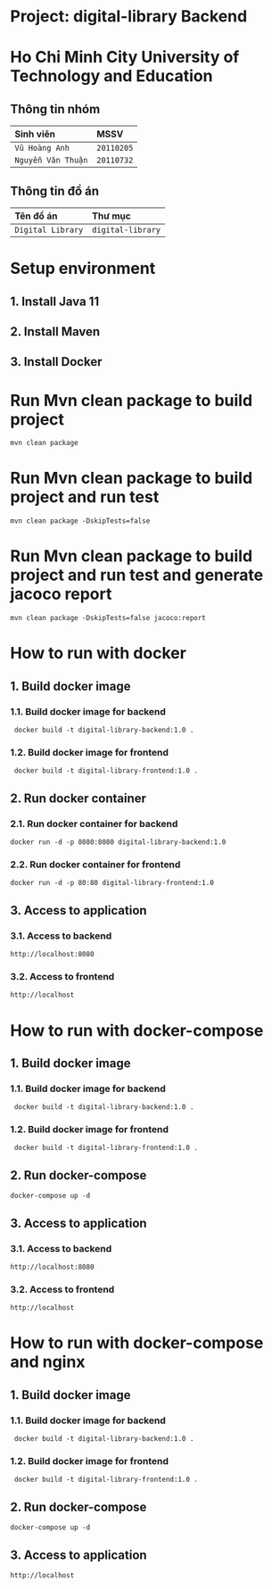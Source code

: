 # Project: digital-library Backend
# Ho Chi Minh City University of Technology and Education

## Thông tin nhóm
| Sinh viên          | MSSV            |           
|:-------------------|:----------------| 
| `Vũ Hoàng Anh`     | `20110205`      |
| `Nguyễn Văn Thuận` | `20110732`      |

## Thông tin đồ án
| Tên đồ án          | Thư mục            |
|:-------------------|:----------------|
| `Digital Library`  | `digital-library`      |


# Setup environment
## 1. Install Java 11
## 2. Install Maven
## 3. Install Docker


# Run Mvn clean package to build project
``` mvn clean package ```
# Run Mvn clean package to build project and run test
``` mvn clean package -DskipTests=false ```
# Run Mvn clean package to build project and run test and generate jacoco report
``` mvn clean package -DskipTests=false jacoco:report ```

# How to run with docker
## 1. Build docker image
### 1.1. Build docker image for backend
``` docker build -t digital-library-backend:1.0 .```
### 1.2. Build docker image for frontend
``` docker build -t digital-library-frontend:1.0 .```
## 2. Run docker container
### 2.1. Run docker container for backend
``` docker run -d -p 8080:8080 digital-library-backend:1.0 ```
### 2.2. Run docker container for frontend
``` docker run -d -p 80:80 digital-library-frontend:1.0 ```
## 3. Access to application
### 3.1. Access to backend
``` http://localhost:8080 ```
### 3.2. Access to frontend
``` http://localhost ```

# How to run with docker-compose
## 1. Build docker image
### 1.1. Build docker image for backend
``` docker build -t digital-library-backend:1.0 .```

### 1.2. Build docker image for frontend
``` docker build -t digital-library-frontend:1.0 .```
## 2. Run docker-compose
``` docker-compose up -d ```
## 3. Access to application
### 3.1. Access to backend
``` http://localhost:8080 ```
### 3.2. Access to frontend
``` http://localhost ```

# How to run with docker-compose and nginx
## 1. Build docker image
### 1.1. Build docker image for backend
``` docker build -t digital-library-backend:1.0 .```

### 1.2. Build docker image for frontend
``` docker build -t digital-library-frontend:1.0 .```
## 2. Run docker-compose
``` docker-compose up -d ```
## 3. Access to application
``` http://localhost ```

